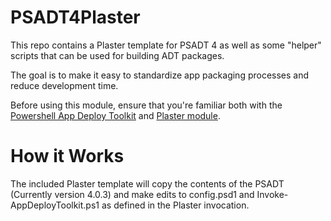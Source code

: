 # PSADT4Plaster
This repo contains a Plaster template for PSADT 4 as well as some "helper" scripts that can be used for building ADT packages. 

The goal is to make it easy to standardize app packaging processes and reduce development time. 

Before using this module, ensure that you're familiar both with the [Powershell App Deploy Toolkit](https://psappdeploytoolkit.com/) and [Plaster module](https://github.com/PowerShellOrg/Plaster). 

# How it Works
The included Plaster template will copy the contents of the PSADT (Currently version 4.0.3) and make edits to config.psd1 and Invoke-AppDeployToolkit.ps1 as defined in the Plaster invocation. 
